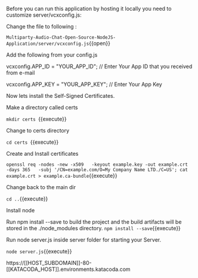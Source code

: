 Before you can run this application by hosting it locally you need to customize server/vcxconfig.js:

Change the file to following :

`Multiparty-Audio-Chat-Open-Source-NodeJS-Application/server/vcxconfig.js`{{open}}

Add  the following from your config.js


vcxconfig.APP_ID      = "YOUR_APP_ID"; 
 // Enter Your App ID that you received from e-mail

vcxconfig.APP_KEY     = "YOUR_APP_KEY"; 
// Enter Your App Key



Now lets install the Self-Signed Certificates.

Make a directory called certs

`mkdir certs `{{execute}}

Change to certs directory

`cd certs `{{execute}}

Create and Install certificates 

`openssl req -nodes -new -x509   -keyout example.key -out example.crt   -days 365   -subj '/CN=example.com/O=My Company Name LTD./C=US'; cat example.crt > example.ca-bundle`{{execute}} 

Change back to the main dir


`cd ..`{{execute}}

Install node 

Run npm install --save to build the project and the build artifacts will be stored in the ./node_modules directory.
`npm install --save`{{execute}}

Run node server.js inside server folder for starting your Server.


`node server.js`{{execute}}


https://[[HOST_SUBDOMAIN]]-80-[[KATACODA_HOST]].environments.katacoda.com

